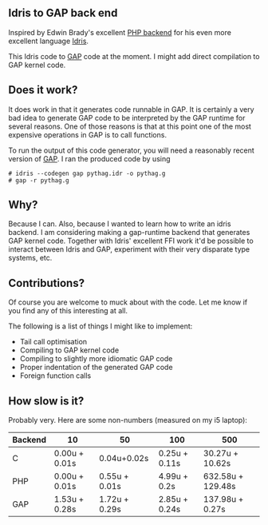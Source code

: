 Idris to GAP back end
---------------------

Inspired by Edwin Brady's excellent [PHP backend](https://github.com/edwinb/idris/php) for
his even more excellent language [Idris](http://www.idris-lang.org).

This Idris code to [GAP](https://github.com/gap-system/gap) code at the moment. I might add
direct compilation to GAP kernel code.

Does it work?
-------------

It does work in that it generates code runnable in GAP. It is certainly a very bad
idea to generate GAP code to be interpreted by the GAP runtime for several reasons. One
of those reasons is that at this point one of the most expensive operations in GAP is to call
functions.

To run the output of this code generator, you will need a reasonably recent version of
[GAP](https://github.com/gap-system/gap). I ran the produced code by using 
```
# idris --codegen gap pythag.idr -o pythag.g
# gap -r pythag.g
```

Why?
----

Because I can. Also, because I wanted to learn how to write an idris backend. I am considering
making a gap-runtime backend that generates GAP kernel code. Together with Idris' excellent
FFI work it'd be possible to interact between Idris and GAP, experiment with their very disparate
type systems, etc.

Contributions?
--------------

Of course you are welcome to muck about with the code. Let me know if you find any of this 
interesting at all.

The following is a list of things I might like to implement:
 * Tail call optimisation
 * Compiling to GAP kernel code
 * Compiling to slightly more idiomatic GAP code
 * Proper indentation of the generated GAP code 
 * Foreign function calls

How slow is it?
---------------

Probably very. Here are some non-numbers (measured on my i5 laptop):

| Backend | 10 | 50 | 100 | 500 |
| ------- | -- | -- | --- | --- |
| C       | 0.00u + 0.01s | 0.04u+0.02s | 0.25u + 0.11s | 30.27u + 10.62s |
| PHP     | 0.00u + 0.01s | 0.55u + 0.01s | 4.99u + 0.2s  | 632.58u + 129.48s |
| GAP     | 1.53u + 0.28s | 1.72u + 0.29s | 2.85u + 0.24s | 137.98u + 0.27s | 
